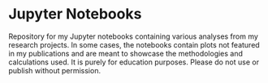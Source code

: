 # Jupyter Notebooks

Repository for my Jupyter notebooks containing various analyses from my research projects. In some cases, the notebooks contain plots not featured in my publications and are meant to showcase the methodologies and calculations used. It is purely for education purposes. Please do not use or publish without permission.
